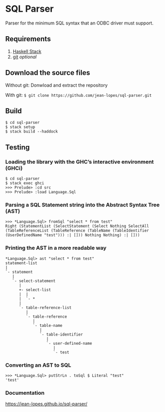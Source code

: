 # SQL Parser
Parser for the minimum SQL syntax that an ODBC driver must support.

## Requirements
1. [Haskell Stack](www.haskellstack.org)
2. [git](https://git-scm.com/) *optional*

## Download the source files

Without git: Donwload and extract the repository

With git: `$ git clone https://github.com/jean-lopes/sql-parser.git`

## Build

```
$ cd sql-parser
$ stack setup
$ stack build --haddock
```

## Testing
### Loading the library with the GHC’s interactive environment (GHCi)
```
$ cd sql-parser
$ stack exec ghci
>>> Prelude> :cd src
>>> Prelude> :load Language.Sql
```

### Parsing a SQL Statement string into the Abstract Syntax Tree (AST)
```
>>> *Language.Sql> fromSql "select * from test"
Right (StatementList (SelectStatement (Select Nothing SelectAll (TableReferenceList (TableReference (TableName (TableIdentifier (UserDefinedName "test"))) :| [])) Nothing Nothing) :| []))
```

### Printing the AST in a more readable way
```
*Language.Sql> ast "select * from test"
statement-list
|
`- statement
   |
   `- select-statement
      |
      +- select-list
      |  |
      |  `- *
      |
      `- table-reference-list
         |
         `- table-reference
            |
            `- table-name
               |
               `- table-identifier
                  |
                  `- user-defined-name
                     |
                     `- test
```

### Converting an AST to SQL
```
>>> *Language.Sql> putStrLn . toSql $ Literal "test"
'test'
```

### Documentation
https://jean-lopes.github.io/sql-parser/
